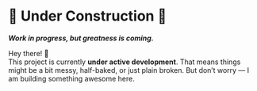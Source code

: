 # 🚧 Under Construction 🚀  
**_Work in progress, but greatness is coming._**

Hey there! 👋  
This project is currently **under active development**. That means things might be a bit messy, half-baked, or just plain broken. But don’t worry — I am building something awesome here.

